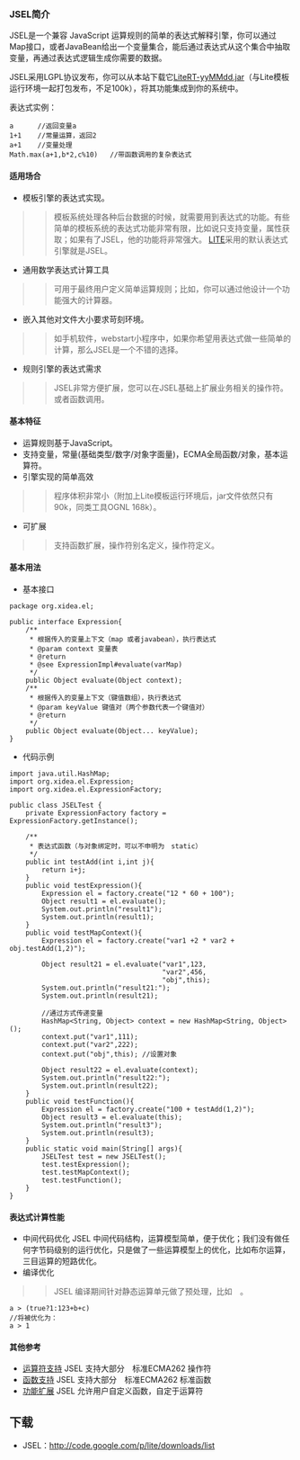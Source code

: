 ### JSEL简介 ###
JSEL是一个兼容 JavaScript 运算规则的简单的表达式解释引擎，你可以通过Map接口，或者JavaBean给出一个变量集合，能后通过表达式从这个集合中抽取变量，再通过表达式逻辑生成你需要的数据。

JSEL采用LGPL协议发布，你可以从本站下载它[LiteRT-yyMMdd.jar](http://code.google.com/p/lite/downloads/list)（与Lite模板运行环境一起打包发布，不足100k），将其功能集成到你的系统中。

表达式实例：
```
a      //返回变量a
1+1    //常量运算，返回2
a+1    //变量处理
Math.max(a+1,b*2,c%10)   //带函数调用的复杂表达式

```

#### 适用场合 ####
  * 模板引擎的表达式实现。
> > 模板系统处理各种后台数据的时候，就需要用到表达式的功能。有些简单的模板系统的表达式功能非常有限，比如说只支持变量，属性获取；如果有了JSEL，他的功能将非常强大。
> > [LITE](LITE.md)采用的默认表达式引擎就是JSEL。
  * 通用数学表达式计算工具
> > 可用于最终用户定义简单运算规则；比如，你可以通过他设计一个功能强大的计算器。
  * 嵌入其他对文件大小要求苛刻环境。
> > 如手机软件，webstart小程序中，如果你希望用表达式做一些简单的计算，那么JSEL是一个不错的选择。
  * 规则引擎的表达式需求
> > JSEL非常方便扩展，您可以在JSEL基础上扩展业务相关的操作符。或者函数调用。

#### 基本特征 ####
  * 运算规则基于JavaScript。
  * 支持变量，常量(基础类型/数字/对象字面量)，ECMA全局函数/对象，基本运算符。
  * 引擎实现的简单高效
> > 程序体积非常小（附加上Lite模板运行环境后，jar文件依然只有90k，同类工具OGNL 168k）。
  * 可扩展
> > 支持函数扩展，操作符别名定义，操作符定义。

#### 基本用法 ####
  * 基本接口
```
package org.xidea.el;

public interface Expression{
	/**
	 * 根据传入的变量上下文（map 或者javabean），执行表达式
	 * @param context 变量表
	 * @return
	 * @see ExpressionImpl#evaluate(varMap)
	 */
	public Object evaluate(Object context);
	/**
	 * 根据传入的变量上下文（键值数组），执行表达式
	 * @param keyValue 键值对（两个参数代表一个键值对）
	 * @return
	 */
	public Object evaluate(Object... keyValue);
}
```
  * 代码示例
```
import java.util.HashMap;
import org.xidea.el.Expression;
import org.xidea.el.ExpressionFactory;

public class JSELTest {
    private ExpressionFactory factory = ExpressionFactory.getInstance();

    /**
     * 表达式函数（与对象绑定时，可以不申明为　static）
     */
    public int testAdd(int i,int j){
        return i+j;
    }
    public void testExpression(){
        Expression el = factory.create("12 * 60 + 100");
        Object result1 = el.evaluate();
        System.out.println("result1");
        System.out.println(result1);
    }
    public void testMapContext(){
        Expression el = factory.create("var1 +2 * var2 + obj.testAdd(1,2)");

        Object result21 = el.evaluate("var1",123,
                                      "var2",456,
                                      "obj",this);
        System.out.println("result21:");
        System.out.println(result21);
        
        //通过方式传递变量
        HashMap<String, Object> context = new HashMap<String, Object>();
        context.put("var1",111);
        context.put("var2",222);
        context.put("obj",this); //设置对象

        Object result22 = el.evaluate(context);
        System.out.println("result22:");
        System.out.println(result22);
    }
    public void testFunction(){
        Expression el = factory.create("100 + testAdd(1,2)");
        Object result3 = el.evaluate(this);
        System.out.println("result3");
        System.out.println(result3);
    }
    public static void main(String[] args){
        JSELTest test = new JSELTest();
        test.testExpression();
        test.testMapContext();
        test.testFunction();
    }
}

```


#### 表达式计算性能 ####
  * 中间代码优化
JSEL 中间代码结构，运算模型简单，便于优化；我们没有做任何字节码级别的运行优化，只是做了一些运算模型上的优化，比如布尔运算，三目运算的短路优化。
  * 编译优化
> > JSEL 编译期间针对静态运算单元做了预处理，比如　。
```
a > (true?1:123+b+c)
//将被优化为：
a > 1
```
#### 其他参考 ####
  * [运算符支持](JSELOperator.md)
JSEL 支持大部分　标准ECMA262 操作符
  * [函数支持](JSELFunction.md)
JSEL 支持大部分　标准ECMA262 标准函数
  * [功能扩展](JSELExtension.md)
JSEL 允许用户自定义函数，自定于运算符

## 下载 ##
  * JSEL：http://code.google.com/p/lite/downloads/list